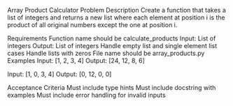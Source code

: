 Array Product Calculator
Problem Description
Create a function that takes a list of integers and returns a new list where each element at position i is the product of all original numbers except the one at position i.

Requirements
Function name should be calculate_products
Input: List of integers
Output: List of integers
Handle empty list and single element list cases
Handle lists with zeros
File name should be array_products.py
Examples
Input: [1, 2, 3, 4]
Output: [24, 12, 8, 6]

Input: [1, 0, 3, 4]
Output: [0, 12, 0, 0]

Acceptance Criteria
Must include type hints
Must include docstring with examples
Must include error handling for invalid inputs
